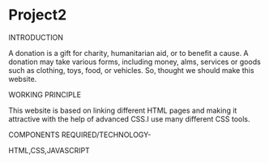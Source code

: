 # Project2
INTRODUCTION

A donation is a gift for charity, humanitarian aid, or to benefit a cause.
A donation may take various forms, including money, alms, services or goods
such as clothing, toys, food, or vehicles. So, thought we should make this website.

WORKING PRINCIPLE

This website is based on linking different HTML pages and making it attractive
with the help of advanced CSS.I use many different CSS tools.

COMPONENTS REQUIRED/TECHNOLOGY-
   
   HTML,CSS,JAVASCRIPT



